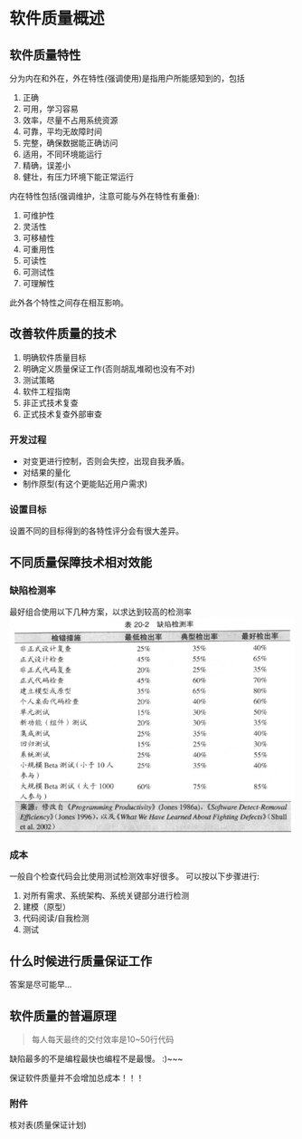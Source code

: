 # 软件质量概述


## 软件质量特性
分为内在和外在，外在特性(强调使用)是指用户所能感知到的，包括

1. 正确
2. 可用，学习容易
3. 效率，尽量不占用系统资源
4. 可靠，平均无故障时间
5. 完整，确保数据能正确访问
6. 适用，不同环境能运行
7. 精确，误差小
8. 健壮，有压力环境下能正常运行

内在特性包括(强调维护，注意可能与外在特性有重叠):

1. 可维护性
2. 灵活性
3. 可移植性
4. 可重用性
5. 可读性
6. 可测试性
7. 可理解性  

此外各个特性之间存在相互影响。


## 改善软件质量的技术
1. 明确软件质量目标
2. 明确定义质量保证工作(否则胡乱堆砌也没有不对)
3. 测试策略
4. 软件工程指南
5. 非正式技术复查
6. 正式技术复查外部审查 

### 开发过程
* 对变更进行控制，否则会失控，出现自我矛盾。
* 对结果的量化
* 制作原型(有这个更能贴近用户需求)

### 设置目标
设置不同的目标得到的各特性评分会有很大差异。


## 不同质量保障技术相对效能

### 缺陷检测率
最好组合使用以下几种方案，以求达到较高的检测率
![缺陷检测率](../img/defects_detetct.png)   

### 成本
一般自个检查代码会比使用测试检测效率好很多。
可以按以下步骤进行:  

1. 对所有需求、系统架构、系统关键部分进行检测
2. 建模（原型）
3. 代码阅读/自我检测
4. 测试


## 什么时候进行质量保证工作
答案是尽可能早...


## 软件质量的普遍原理
> 每人每天最终的交付效率是10~50行代码  

缺陷最多的不是编程最快也编程不是最慢。 :)~~~

保证软件质量并不会增加总成本！！！

### 附件
核对表(质量保证计划)